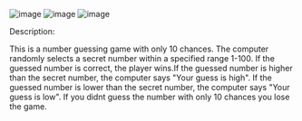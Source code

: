 ![image](https://github.com/Ey-whon/Number-Guesing/assets/116722564/84d8a4e4-3969-4a74-819d-494ea017488b)
![image](https://github.com/Ey-whon/Number-Guesing/assets/116722564/68506164-d45e-4bba-8e5b-375825a1c526)
![image](https://github.com/Ey-whon/Number-Guesing/assets/116722564/3cb84f16-836e-4ada-9db8-7b7f7b1e402c)




Description:


This is a number guessing game with only 10 chances. The computer randomly selects a secret number within a specified range 1-100. If the guessed number is correct, the player wins.If the guessed number is higher than the secret number, the computer says "Your guess is high". If the guessed number is lower than the secret number, the computer says "Your guess is low". If you didnt guess the number with only 10 chances you lose the game.
